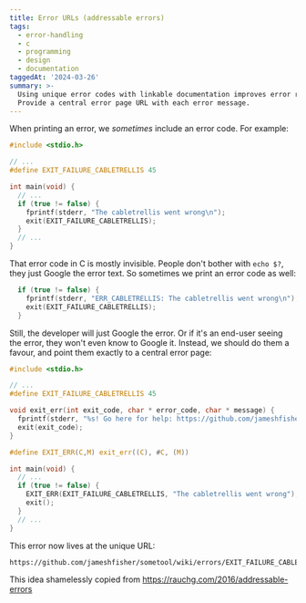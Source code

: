 ```yaml
---
title: Error URLs (addressable errors)
tags:
  - error-handling
  - c
  - programming
  - design
  - documentation
taggedAt: '2024-03-26'
summary: >-
  Using unique error codes with linkable documentation improves error reporting.
  Provide a central error page URL with each error message.
---
```


When printing an error, we _sometimes_ include an error code. For example:

```c
#include <stdio.h>

// ...
#define EXIT_FAILURE_CABLETRELLIS 45

int main(void) {
  // ...
  if (true != false) {
    fprintf(stderr, "The cabletrellis went wrong\n");
    exit(EXIT_FAILURE_CABLETRELLIS);
  }
  // ...
}
```

That error code in C is mostly invisible. People don't bother with `echo $?`, they just Google the error text. So sometimes we print an error code as well:

```c
  if (true != false) {
    fprintf(stderr, "ERR_CABLETRELLIS: The cabletrellis went wrong\n");
    exit(EXIT_FAILURE_CABLETRELLIS);
  }
```

Still, the developer will just Google the error. Or if it's an end-user seeing the error, they won't even know to Google it. Instead, we should do them a favour, and point them exactly to a central error page:

```c
#include <stdio.h>

// ...
#define EXIT_FAILURE_CABLETRELLIS 45

void exit_err(int exit_code, char * error_code, char * message) {
  fprintf(stderr, "%s! Go here for help: https://github.com/jameshfisher/sometool/wiki/errors/%s\n", message, error_code);
  exit(exit_code);
}

#define EXIT_ERR(C,M) exit_err((C), #C, (M))

int main(void) {
  // ...
  if (true != false) {
    EXIT_ERR(EXIT_FAILURE_CABLETRELLIS, "The cabletrellis went wrong");
    exit();
  }
  // ...
}
```

This error now lives at the unique URL:

```
https://github.com/jameshfisher/sometool/wiki/errors/EXIT_FAILURE_CABLETRELLIS
```

This idea shamelessly copied from https://rauchg.com/2016/addressable-errors
